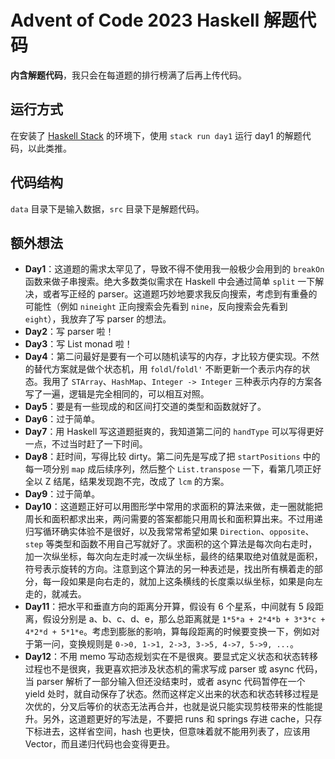 # Advent of Code 2023 Haskell 解题代码

**内含解题代码**，我只会在每道题的排行榜满了后再上传代码。

## 运行方式

在安装了 [Haskell Stack](https://docs.haskellstack.org/en/stable/install_and_upgrade/) 的环境下，使用 `stack run day1` 运行 day1 的解题代码，以此类推。

## 代码结构

`data` 目录下是输入数据，`src` 目录下是解题代码。

## 额外想法

- **Day1**：这道题的需求太罕见了，导致不得不使用我一般极少会用到的 `breakOn` 函数来做子串搜索。绝大多数类似需求在 Haskell 中会通过简单 `split` 一下解决，或者写正经的 parser。这道题巧妙地要求我反向搜索，考虑到有重叠的可能性（例如 `nineight` 正向搜索会先看到 `nine`，反向搜索会先看到 `eight`），我放弃了写 parser 的想法。
- **Day2**：写 parser 啦！
- **Day3**：写 List monad 啦！
- **Day4**：第二问最好是要有一个可以随机读写的内存，才比较方便实现。不然的替代方案就是做个状态机，用 `foldl`/`foldl'` 不断更新一个表示内存的状态。我用了 `STArray`、`HashMap`、`Integer -> Integer` 三种表示内存的方案各写了一遍，逻辑是完全相同的，可以相互对照。
- **Day5**：要是有一些现成的和区间打交道的类型和函数就好了。
- **Day6**：过于简单。
- **Day7**：用 Haskell 写这道题挺爽的，我知道第二问的 `handType` 可以写得更好一点，不过当时赶了一下时间。
- **Day8**：赶时间，写得比较 dirty。第二问先是写成了把 `startPositions` 中的每一项分别 `map` 成后续序列，然后整个 `List.transpose` 一下，看第几项正好全以 Z 结尾，结果发现跑不完，改成了 `lcm` 的方案。
- **Day9**：过于简单。
- **Day10**：这道题正好可以用图形学中常用的求面积的算法来做，走一圈就能把周长和面积都求出来，两问需要的答案都能只用周长和面积算出来。不过用递归写循环确实体验不是很好，以及我常常希望如果 `Direction`、`opposite`、`step` 等类型和函数不用自己写就好了。求面积的这个算法是每次向右走时，加一次纵坐标，每次向左走时减一次纵坐标，最终的结果取绝对值就是面积，符号表示旋转的方向。注意到这个算法的另一种表述是，找出所有横着走的部分，每一段如果是向右走的，就加上这条横线的长度乘以纵坐标，如果是向左走的，就减去。
- **Day11**：把水平和垂直方向的距离分开算，假设有 6 个星系，中间就有 5 段距离，假设分别是 a、b、c、d、e，那么总距离就是 `1*5*a + 2*4*b + 3*3*c + 4*2*d + 5*1*e`。考虑到膨胀的影响，算每段距离的时候要变换一下，例如对于第一问，变换规则是 `0->0, 1->1, 2->3, 3->5, 4->7, 5->9, ...`。
- **Day12**：不用 memo 写动态规划实在不是很爽。要显式定义状态和状态转移过程也不是很爽，我更喜欢把涉及状态机的需求写成 parser 或 async 代码，当 parser 解析了一部分输入但还没结束时，或者 async 代码暂停在一个 yield 处时，就自动保存了状态。然而这样定义出来的状态和状态转移过程是次优的，分叉后等价的状态无法再合并，也就是说只能实现剪枝带来的性能提升。另外，这道题更好的写法是，不要把 runs 和 springs 存进 cache，只存下标进去，这样省空间，hash 也更快，但意味着就不能用列表了，应该用 Vector，而且递归代码也会变得更丑。
